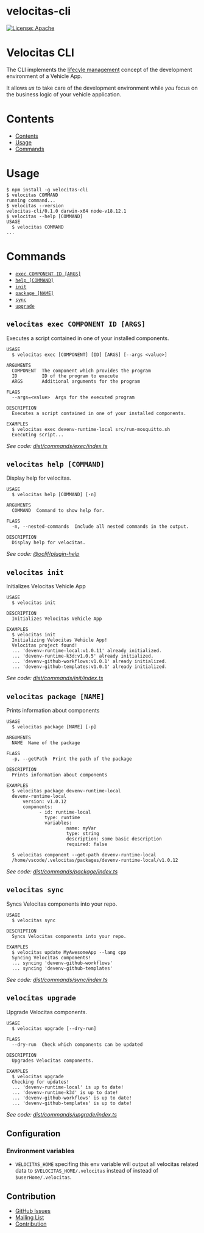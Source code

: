 # velocitas-cli

[![License: Apache](https://img.shields.io/badge/License-Apache-yellow.svg)](http://www.apache.org/licenses/LICENSE-2.0)

Velocitas CLI
=================
The CLI implements the [lifecyle management](link-to-velocitas-docs) concept of the development environment of
a Vehicle App.

It allows *us* to take care of the development environment while *you* focus on the business logic of your vehicle application. 


# Contents

<!-- toc -->
* [Contents](#contents)
* [Usage](#usage)
* [Commands](#commands)
<!-- tocstop -->

# Usage
<!-- usage -->
```sh-session
$ npm install -g velocitas-cli
$ velocitas COMMAND
running command...
$ velocitas --version
velocitas-cli/0.1.0 darwin-x64 node-v18.12.1
$ velocitas --help [COMMAND]
USAGE
  $ velocitas COMMAND
...
```
<!-- usagestop -->
# Commands
<!-- commands -->
<!-- no toc -->
- [`exec COMPONENT ID [ARGS]`](#velocitas-exec-component-id-args)
- [`help [COMMAND]`](#velocitas-help-command)
- [`init`](#velocitas-init)
- [`package [NAME]`](#velocitas-package-name)
- [`sync`](#velocitas-sync)
- [`upgrade`](#velocitas-upgrade)

## `velocitas exec COMPONENT ID [ARGS]`

Executes a script contained in one of your installed components.

```
USAGE
  $ velocitas exec [COMPONENT] [ID] [ARGS] [--args <value>]

ARGUMENTS
  COMPONENT  The component which provides the program
  ID         ID of the program to execute
  ARGS       Additional arguments for the program

FLAGS
  --args=<value>  Args for the executed program

DESCRIPTION
  Executes a script contained in one of your installed components.

EXAMPLES
  $ velocitas exec devenv-runtime-local src/run-mosquitto.sh
  Executing script...
```

_See code: [dist/commands/exec/index.ts](./src/commands/exec/index.ts)_

## `velocitas help [COMMAND]`

Display help for velocitas.

```
USAGE
  $ velocitas help [COMMAND] [-n]

ARGUMENTS
  COMMAND  Command to show help for.

FLAGS
  -n, --nested-commands  Include all nested commands in the output.

DESCRIPTION
  Display help for velocitas.
```

_See code: [@oclif/plugin-help](https://github.com/oclif/plugin-help/blob/v5.1.19/src/commands/help.ts)_

## `velocitas init`

Initializes Velocitas Vehicle App

```
USAGE
  $ velocitas init

DESCRIPTION
  Initializes Velocitas Vehicle App

EXAMPLES
  $ velocitas init
  Initializing Velocitas Vehicle App!
  Velocitas project found!
  ... 'devenv-runtime-local:v1.0.11' already initialized.
  ... 'devenv-runtime-k3d:v1.0.5' already initialized.
  ... 'devenv-github-workflows:v1.0.1' already initialized.
  ... 'devenv-github-templates:v1.0.1' already initialized.
```

_See code: [dist/commands/init/index.ts](./src/commands/init/index.ts)_

## `velocitas package [NAME]`

Prints information about components

```
USAGE
  $ velocitas package [NAME] [-p]

ARGUMENTS
  NAME  Name of the package

FLAGS
  -p, --getPath  Print the path of the package

DESCRIPTION
  Prints information about components

EXAMPLES
  $ velocitas package devenv-runtime-local
  devenv-runtime-local
      version: v1.0.12
      components:
            - id: runtime-local
              type: runtime
              variables:
                      name: myVar
                      type: string
                      description: some basic description
                      required: false

  $ velocitas component --get-path devenv-runtime-local
  /home/vscode/.velocitas/packages/devenv-runtime-local/v1.0.12
```

_See code: [dist/commands/package/index.ts](./src/commands/package/index.ts)_

## `velocitas sync`

Syncs Velocitas components into your repo.

```
USAGE
  $ velocitas sync

DESCRIPTION
  Syncs Velocitas components into your repo.

EXAMPLES
  $ velocitas update MyAwesomeApp --lang cpp
  Syncing Velocitas components!
  ... syncing 'devenv-github-workflows'
  ... syncing 'devenv-github-templates'
```

_See code: [dist/commands/sync/index.ts](./src/commands/sync/index.ts)_

## `velocitas upgrade`

Upgrade Velocitas components.

```
USAGE
  $ velocitas upgrade [--dry-run]

FLAGS
  --dry-run  Check which components can be updated

DESCRIPTION
  Upgrades Velocitas components.

EXAMPLES
  $ velocitas upgrade
  Checking for updates!
  ... 'devenv-runtime-local' is up to date!
  ... 'devenv-runtime-k3d' is up to date!
  ... 'devenv-github-workflows' is up to date!
  ... 'devenv-github-templates' is up to date!
```

_See code: [dist/commands/upgrade/index.ts](./src/commands/update/index.ts)_
<!-- commandsstop -->

## Configuration

### Environment variables

* `VELOCITAS_HOME` specifing this env variable will output all velocitas related data to `$VELOCITAS_HOME/.velocitas` instead of instead of `$userHome/.velocitas`.

## Contribution
- [GitHub Issues](https://github.com/eclipse-velocitas/velocitas-cli/issues)
- [Mailing List](https://accounts.eclipse.org/mailing-list/velocitas-dev)
- [Contribution](https://eclipse-velocitas.github.io/velocitas-docs/docs/contribution/)
